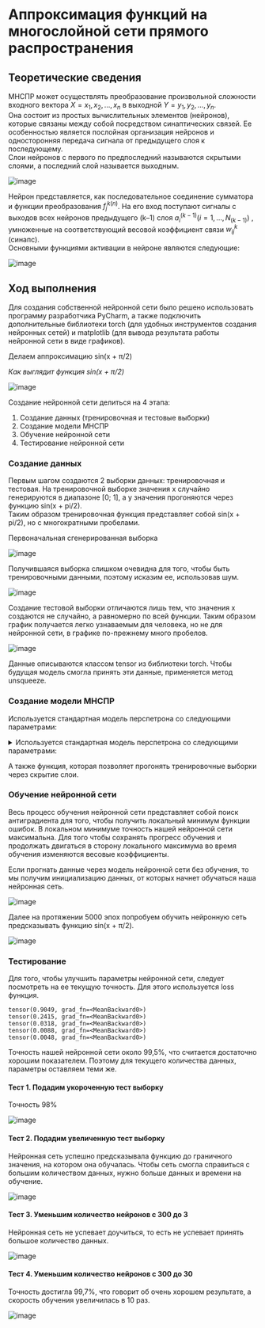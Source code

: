 # Аппроксимация функций на многослойной сети прямого распространения  
## Теоретические сведения
МНСПР может осуществлять преобразование произвольной сложности входного вектора $X={x_{1},x_{2},…,x_{n}}$ в выходной $Y={y_{1},y_{2},…,y_{n}}$.   
Она состоит из простых вычислительных элементов (нейронов), которые связаны между собой посредством синаптических связей. Ее особенностью является послойная организация нейронов и односторонняя передача сигнала от предыдущего слоя к последующему.  
Слои нейронов с первого по предпоследний называются скрытыми слоями, а последний слой называется выходным.  

![image](https://github.com/ksen322/university-projects/assets/119673458/71f214fe-939e-450b-b2d9-193ea5506a77)

Нейрон представляется, как последовательное соединение сумматора и функции преобразования $f_{j}^{k(n)}$. На его вход поступают сигналы с выходов всех нейронов предыдущего (k–1) слоя $a_{i}^{(k-1)} (i=1,…,N_(k-1))$ , умноженные на соответствующий весовой коэффициент связи $w_{ij}^k$ (синапс).  
Основными функциями активации в нейроне являются следующие:  

![image](https://github.com/ksen322/university-projects/assets/119673458/63337605-9818-4611-8e0d-f651df5c60d7)

## Ход выполнения   
Для создания собственной нейронной сети было решено использовать программу разработчика PyCharm, а также подключить дополнительные библиотеки torch (для удобных инструментов создания нейронных сетей) и matplotlib (для вывода результата работы нейронной сети в виде графиков).  

Делаем аппроксимацию sin⁡(x + π/2)  

_Как выглядит функция sin(x + π/2)_

![image](https://github.com/ksen322/university-projects/assets/119673458/8fa0e199-a103-4215-8f29-dbe57a3d595f)

Создание нейронной сети делиться на 4 этапа:  
1)	Создание данных (тренировочная и тестовые выборки)
2)	Создание модели МНСПР
3)	Обучение нейронной сети
4)	Тестирование нейронной сети

### Создание данных
Первым шагом создаются 2 выборки данных: тренировочная и тестовая. На тренировочной выборке значения x случайно генерируются в диапазоне [0; 1], а y значения прогоняются через функцию sin(x + pi/2).  
Таким образом тренировочная функция представляет собой sin(x + pi/2), но с многократными пробелами.

Первоначальная сгенерированная выборка

![image](https://github.com/ksen322/university-projects/assets/119673458/ac217e9a-10bb-40da-9035-984c229ad084)

Получившаяся выборка слишком очевидна для того, чтобы быть тренировочными данными, поэтому исказим ее, использовав шум.  

![image](https://github.com/ksen322/university-projects/assets/119673458/7fa70a3c-fb75-418e-8418-350943734784)  

Создание тестовой выборки отличаются лишь тем, что значения x создаются не случайно, а равномерно по всей функции. Таким образом график получается легко узнаваемым для человека, но не для нейронной сети, в графике по-прежнему много пробелов.  

![image](https://github.com/ksen322/university-projects/assets/119673458/db484085-e95c-4f17-981b-99329b3e3905)

Данные описываются классом tensor из библиотеки torch. Чтобы будущая модель смогла принять эти данные, применяется метод unsqueeze.  

### Создание модели МНСПР  
Используется стандартная модель перспетрона со следующими параметрами:  
<details><summary>Используется стандартная модель перспетрона со следующими параметрами: </summary>
  
1)	Кол-во нейронов входного слоя – 1
2)	Кол-во скрытых слоев – 1
3)	Кол-во нейронов в каждом скрытом слое – 300
4)	Кол-во нейронов выходного слоя – 1
5)	Обсчитывающее устройство – ЦПУ

</details>

А также функция, которая позволяет прогонять тренировочные выборки через скрытие слои.  
### Обучение нейронной сети
Весь процесс обучения нейронной сети представляет собой поиск антиградиента для того, чтобы получить локальный минимум функции ошибок. В локальном минимуме точность нашей нейронной сети максимальна. Для того чтобы сохранять прогресс обучения и продолжать двигаться в сторону локального максимума во время обучения изменяются весовые коэффициенты.  

Если прогнать данные через модель нейронной сети без обучения, то мы получим инициализацию данных, от которых начнет обучаться наша нейронная сеть.  

![image](https://github.com/ksen322/university-projects/assets/119673458/9cbcbf7b-9056-4a64-a726-0df271b0b916)  

Далее на протяжении 5000 эпох попробуем обучить нейронную сеть предсказывать функцию sin⁡(x + π/2).  

![image](https://github.com/ksen322/university-projects/assets/119673458/7803d68a-22d2-4dc8-aec4-fdac4265274d)

### Тестирование
Для того, чтобы улучшить параметры нейронной сети, следует посмотреть на ее текущую точность. Для этого используется loss функция.  
```
tensor(0.9049, grad_fn=<MeanBackward0>)
tensor(0.2415, grad_fn=<MeanBackward0>)
tensor(0.0318, grad_fn=<MeanBackward0>)
tensor(0.0088, grad_fn=<MeanBackward0>)
tensor(0.0048, grad_fn=<MeanBackward0>)
```

Точность нашей нейронной сети около 99,5%, что считается достаточно хорошим показателем. Поэтому для текущего количества данных, параметры оставляем теми же.  

#### Тест 1. Подадим укороченную тест выборку
Точность 98%  

![image](https://github.com/ksen322/university-projects/assets/119673458/03f1030c-ff8f-4ea1-a2d7-270522d25e51)

#### Тест 2. Подадим увеличенную тест выборку
Нейронная сеть успешно предсказывала функцию до граничного значения, на котором она обучалась. Чтобы сеть смогла справиться с большим количеством данных, нужно больше данных и времени на обучение.  

![image](https://github.com/ksen322/university-projects/assets/119673458/86b5cb89-4e85-45dc-867b-f7861fd09fe7)

#### Тест 3. Уменьшим количество нейронов с 300 до 3
Нейронная сеть не успевает доучиться, то есть не успевает принять большое количество данных.  

![image](https://github.com/ksen322/university-projects/assets/119673458/ff32a541-cb2b-44ca-afbc-385226f2c17a)

#### Тест 4. Уменьшим количество нейронов с 300 до 30
Точность достигла 99,7%, что говорит об очень хорошем результате, а скорость обучения увеличилась в 10 раз.

![image](https://github.com/ksen322/university-projects/assets/119673458/4702a0c3-67b4-4c01-9520-10712c29ec79)
